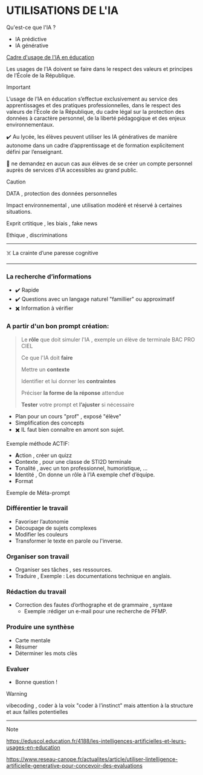 # UTILISATIONS DE L'IA

Qu'est-ce que l'IA ? 
* IA prédictive
* IA générative

[Cadre d'usage de l'IA en éducation](https://www.education.gouv.fr/cadre-d-usage-de-l-ia-en-education-450647?actId=~av10zt61vVG7SfYyASTH5UuOSCi22VrBuxtcQ0ETwB-7u9YBHObe-UsJj93PjYTqSeMZAW_ZJf-eFWgSUldGlc5m6ZLyXvok41X1THkG36gMcdaloJYTpSA%3D%3D&actCampaignType=CAMPAIGN_MAIL&actSource=539279) 

Les usages de l’IA doivent se faire dans le respect des valeurs et principes de l’École de la République.

> [!IMPORTANT]
> L’usage de l’IA en éducation s’effectue exclusivement au service des apprentissages et des pratiques professionnelles, dans le respect des valeurs de l’École de la République, du cadre légal sur la protection des données à caractère personnel, de la liberté pédagogique et des enjeux environnementaux.
> 
> ✔️ Au lycée, les élèves peuvent utiliser les IA génératives de manière autonome dans un cadre d’apprentissage et de formation explicitement défini par l’enseignant.
>
> 🚩 ne demandez en aucun cas aux élèves de se créer un compte personnel auprès de services d’IA accessibles au grand public.


> [!CAUTION]
> DATA ,  protection des données personnelles
> 
> Impact environnemental , une utilisation modéré et réservé à certaines situations.
>
> Exprit crtitique , les biais , fake news
> 
> Ethique , discriminations

------
☠️ La crainte d’une paresse cognitive

------

### La recherche d’informations 
  * ✔️ Rapide
  * ✔️ Questions avec un langage naturel "famillier" ou approximatif
  * ✖️ Information à vérifier 


### A partir d'un bon prompt création:
>  Le **rôle** que doit simuler l'IA , exemple un élève de terminale BAC PRO CIEL
>
>  Ce que l'IA doit **faire**
>
>  Mettre un **contexte**
>
>  Identifier et lui donner les **contraintes**
>
>  Préciser **la forme de la réponse** attendue
>
> **Tester** votre prompt et **l’ajuster** si nécessaire
 * Plan pour un cours "prof" , exposé "élève"
 * Simplification des concepts 
 * ✖️ IL faut bien connaître en amont son sujet.

Exemple méthode ACTIF:
* **A**ction , créer un quizz
* **C**ontexte , pour une classe de STI2D terminale
* **T**onalité , avec un ton professionnel, humoristique, …
* **I**dentité , On donne un rôle à l’IA exemple chef d’équipe.
* **F**ormat

Exemple de Méta-prompt

### Différentier le travail
 * Favoriser l’autonomie
 * Découpage de sujets complexes
 * Modifier les couleurs
 * Transformer le texte en parole  ou l'inverse.

### Organiser son travail
 * Organiser ses tâches  , ses ressources.
 * Traduire , Exemple : Les documentations technique en anglais.

### Rédaction du travail
 * Correction des fautes d’orthographe et de grammaire , syntaxe
   * Exemple :rédiger un e-mail pour une recherche de PFMP. 


### Produire une synthèse
 * Carte mentale
 * Résumer
 * Déterminer les mots clès
   


### Evaluer
* Bonne question !

> [!Warning]
>
> vibecoding , coder à la voix "coder à l’instinct" mais attention à la structure et aux failles potentielles


------

> [!NOTE]
> https://eduscol.education.fr/4188/les-intelligences-artificielles-et-leurs-usages-en-education
>
> https://www.reseau-canope.fr/actualites/article/utiliser-lintelligence-artificielle-generative-pour-concevoir-des-evaluations
